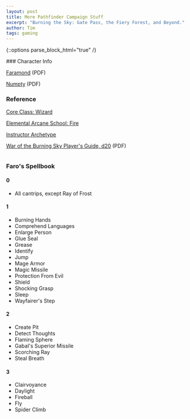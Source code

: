 ```yaml
---
layout: post
title: More Pathfinder Campaign Stuff
excerpt: "Burning the Sky: Gate Pass, the Fiery Forest, and Beyond."
author: Tim
tags: gaming
---
```


{::options parse_block_html="true" /}
<div class="row">
<div class="column">
### Character Info

[Faramond](/papers/pathfinder/Faro.pdf) (PDF)

[Numpty](/papers/pathfinder/Numpty-wiz.pdf) (PDF)

### Reference

[Core Class: Wizard](https://www.d20pfsrd.com/classes/core-classes/wizard/)

[Elemental Arcane School: Fire](https://www.d20pfsrd.com/classes/core-classes/wizard/arcane-schools/paizo-arcane-schools/elemental-arcane-schools/fire/)

[Instructor Archetype](https://www.d20pfsrd.com/classes/core-classes/wizard/archetypes/paizo-wizard-archetypes/instructor-wizard-archetype)

[War of the Burning Sky Player's Guide, d20](/papers/pathfinder/ENWENPWOTBSPGE.pdf) (PDF)

</div>	
<div class="column">

### Faro's Spellbook

#### 0
* All cantrips, except Ray of Frost

#### 1 
* Burning Hands
* Comprehend Languages
* Enlarge Person
* Glue Seal
* Grease
* Identify
* Jump
* Mage Armor
* Magic Missile
* Protection From Evil
* Shield
* Shocking Grasp
* Sleep
* Wayfairer's Step

#### 2 
* Create Pit
* Detect Thoughts
* Flaming Sphere
* Gabal's Superior Missile
* Scorching Ray 
* Steal Breath

#### 3
* Clairvoyance
* Daylight
* Fireball
* Fly
* Spider Climb

</div>
</div>